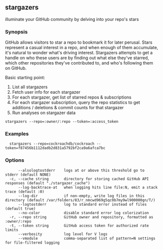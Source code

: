 ## stargazers

illuminate your GitHub community by delving into your repo's stars

### Synopsis



GitHub allows visitors to star a repo to bookmark it for later
perusal. Stars represent a casual interest in a repo, and when enough
of them accumulate, it's natural to wonder what's driving interest.
Stargazers attempts to get a handle on who these users are by finding
out what else they've starred, which other repositories they've
contributed to, and who's following them on GitHub.

Basic starting point:

1. List all stargazers
2. Fetch user info for each stargazer
3. For each stargazer, get list of starred repos & subscriptions
4. For each stargazer subscription, query the repo statistics to
   get additions / deletions & commit counts for that stargazer
5. Run analyses on stargazer data


```
stargazers --repo=:owner/:repo --token=:access_token
```

### Examples

```
  stargazers --repo=cockroachdb/cockroach --token=f87456b1112dadb2d831a5792bf2ca9a6afca7bc
```

### Options

```
      --alsologtostderr    logs at or above this threshold go to stderr (default NONE)
  -c, --cache string       directory for storing cached GitHub API responses (default "./stargazer_cache")
      --log-backtrace-at   when logging hits line file:N, emit a stack trace (default :0)
      --log-dir            if non-empty, write log files in this directory (default /var/folders/83/r_nmcwd969g5qc0b7my9wl900000gn/T/)
      --logtostderr        log to standard error instead of files (default true)
      --no-color           disable standard error log colorization
  -r, --repo string        GitHub owner and repository, formatted as :owner/:repo
  -t, --token string       GitHub access token for authorized rate limits
      --verbosity          log level for V logs
      --vmodule            comma-separated list of pattern=N settings for file-filtered logging
```
